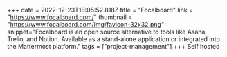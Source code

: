 +++
date = 2022-12-23T18:05:52.818Z
title = "Focalboard"
link = "https://www.focalboard.com/"
thumbnail = "https://www.focalboard.com/img/favicon-32x32.png"
snippet="Focalboard is an open source alternative to tools like Asana, Trello, and Notion. Available as a stand-alone application or integrated into the Mattermost platform."
tags = ["project-management"]
+++
Self hosted
